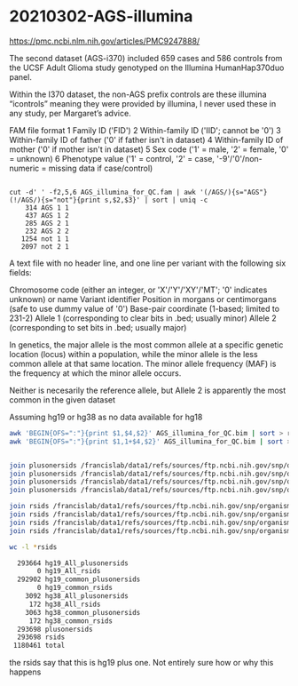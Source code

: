 
#	20210302-AGS-illumina

https://pmc.ncbi.nlm.nih.gov/articles/PMC9247888/


The second dataset (AGS-i370) included 659 cases and 586 controls from the UCSF Adult Glioma study genotyped on the Illumina HumanHap370duo panel.

Within the I370 dataset, the non-AGS prefix controls are these illumina “icontrols” meaning they were provided by illumina, I never used these in any study, per Margaret’s advice.


FAM file format
1 Family ID ('FID')
2 Within-family ID ('IID'; cannot be '0')
3 Within-family ID of father ('0' if father isn't in dataset)
4 Within-family ID of mother ('0' if mother isn't in dataset)
5 Sex code ('1' = male, '2' = female, '0' = unknown)
6 Phenotype value ('1' = control, '2' = case, '-9'/'0'/non-numeric = missing data if case/control)


```

cut -d' ' -f2,5,6 AGS_illumina_for_QC.fam | awk '(/AGS/){s="AGS"}(!/AGS/){s="not"}{print s,$2,$3}' | sort | uniq -c
    314 AGS 1 1
    437 AGS 1 2
    285 AGS 2 1
    232 AGS 2 2
   1254 not 1 1
   2097 not 2 1

```



A text file with no header line, and one line per variant with the following six fields:

Chromosome code (either an integer, or 'X'/'Y'/'XY'/'MT'; '0' indicates unknown) or name
Variant identifier
Position in morgans or centimorgans (safe to use dummy value of '0')
Base-pair coordinate (1-based; limited to 231-2)
Allele 1 (corresponding to clear bits in .bed; usually minor)
Allele 2 (corresponding to set bits in .bed; usually major)

In genetics, the major allele is the most common allele at a specific genetic location (locus) within a population, while the minor allele is the less common allele at that same location. The minor allele frequency (MAF) is the frequency at which the minor allele occurs. 

Neither is necesarily the reference allele, but Allele 2 is apparently the most common in the given dataset



Assuming hg19 or hg38 as no data available for hg18

```BASH
awk 'BEGIN{OFS=":"}{print $1,$4,$2}' AGS_illumina_for_QC.bim | sort > rsids
awk 'BEGIN{OFS=":"}{print $1,1+$4,$2}' AGS_illumina_for_QC.bim | sort > plusonersids


join plusonersids /francislab/data1/refs/sources/ftp.ncbi.nih.gov/snp/organisms/human_9606_b151_GRCh37p13/VCF/common_rsids > hg19_common_plusonersids
join plusonersids /francislab/data1/refs/sources/ftp.ncbi.nih.gov/snp/organisms/human_9606_b151_GRCh37p13/VCF/All_rsids > hg19_All_plusonersids
join plusonersids /francislab/data1/refs/sources/ftp.ncbi.nih.gov/snp/organisms/human_9606_b151_GRCh38p7/VCF/common_rsids > hg38_common_plusonersids
join plusonersids /francislab/data1/refs/sources/ftp.ncbi.nih.gov/snp/organisms/human_9606_b151_GRCh38p7/VCF/All_rsids > hg38_All_plusonersids

join rsids /francislab/data1/refs/sources/ftp.ncbi.nih.gov/snp/organisms/human_9606_b151_GRCh37p13/VCF/common_rsids > hg19_common_rsids
join rsids /francislab/data1/refs/sources/ftp.ncbi.nih.gov/snp/organisms/human_9606_b151_GRCh37p13/VCF/All_rsids > hg19_All_rsids
join rsids /francislab/data1/refs/sources/ftp.ncbi.nih.gov/snp/organisms/human_9606_b151_GRCh38p7/VCF/common_rsids > hg38_common_rsids
join rsids /francislab/data1/refs/sources/ftp.ncbi.nih.gov/snp/organisms/human_9606_b151_GRCh38p7/VCF/All_rsids > hg38_All_rsids

wc -l *rsids

  293664 hg19_All_plusonersids
       0 hg19_All_rsids
  292902 hg19_common_plusonersids
       0 hg19_common_rsids
    3092 hg38_All_plusonersids
     172 hg38_All_rsids
    3063 hg38_common_plusonersids
     172 hg38_common_rsids
  293698 plusonersids
  293698 rsids
 1180461 total
```


the rsids say that this is hg19 plus one. Not entirely sure how or why this happens




